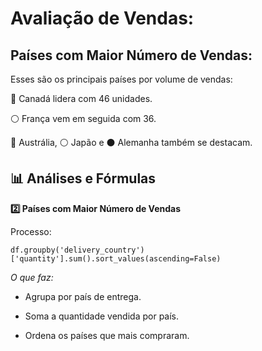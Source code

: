 # Avaliação de Vendas:

## Países com Maior Número de Vendas:

Esses são os principais países por volume de vendas:

🔴 Canadá lidera com 46 unidades.

⚪ França vem em seguida com 36.

🔵 Austrália, ⚪ Japão e ⚫ Alemanha também se destacam.


## 📊 Análises e Fórmulas

**2️⃣ Países com Maior Número de Vendas**

Processo:

    df.groupby('delivery_country')['quantity'].sum().sort_values(ascending=False)

*O que faz:*

- Agrupa por país de entrega.

- Soma a quantidade vendida por país.

- Ordena os países que mais compraram.
